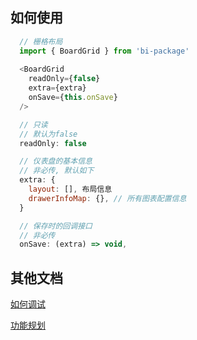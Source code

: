 ## 如何使用
```js
  // 栅格布局
  import { BoardGrid } from 'bi-package'
  
  <BoardGrid 
    readOnly={false}
    extra={extra} 
    onSave={this.onSave}
  />
```

```js
  // 只读
  // 默认为false
  readOnly: false

  // 仪表盘的基本信息
  // 非必传, 默认如下
  extra: { 
    layout: [], 布局信息
    drawerInfoMap: {}, // 所有图表配置信息
  }

  // 保存时的回调接口
  // 非必传
  onSave: (extra) => void,
```

## 其他文档
[如何调试](./README-Debug.md)

[功能规划](https://yuque.antfin-inc.com/docs/share/4d74d1c0-367f-4dd2-94ff-30eb3fcad10a)